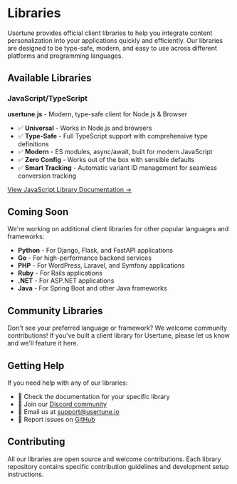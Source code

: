 # Libraries

Usertune provides official client libraries to help you integrate content personalization into your applications quickly and efficiently. Our libraries are designed to be type-safe, modern, and easy to use across different platforms and programming languages.

## Available Libraries

### JavaScript/TypeScript

**usertune.js** - Modern, type-safe client for Node.js & Browser

- ✅ **Universal** - Works in Node.js and browsers
- ✅ **Type-Safe** - Full TypeScript support with comprehensive type definitions  
- ✅ **Modern** - ES modules, async/await, built for modern JavaScript
- ✅ **Zero Config** - Works out of the box with sensible defaults
- ✅ **Smart Tracking** - Automatic variant ID management for seamless conversion tracking

[View JavaScript Library Documentation →](javascript.md)

## Coming Soon

We're working on additional client libraries for other popular languages and frameworks:

- **Python** - For Django, Flask, and FastAPI applications
- **Go** - For high-performance backend services
- **PHP** - For WordPress, Laravel, and Symfony applications
- **Ruby** - For Rails applications
- **.NET** - For ASP.NET applications
- **Java** - For Spring Boot and other Java frameworks

## Community Libraries

Don't see your preferred language or framework? We welcome community contributions! If you've built a client library for Usertune, please let us know and we'll feature it here.

## Getting Help

If you need help with any of our libraries:

- 📖 Check the documentation for your specific library
- 💬 Join our [Discord community](https://discord.gg/usertune)
- 📧 Email us at [support@usertune.io](mailto:support@usertune.io)
- 🐛 Report issues on [GitHub](https://github.com/usertune)

## Contributing

All our libraries are open source and welcome contributions. Each library repository contains specific contribution guidelines and development setup instructions. 